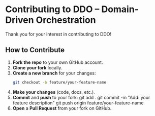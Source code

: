 # Contributing to DDO – Domain-Driven Orchestration

Thank you for your interest in contributing to DDO!

## How to Contribute

1. **Fork the repo** to your own GitHub account.
2. **Clone your fork** locally.
3. **Create a new branch** for your changes:
   ```bash
   git checkout -b feature/your-feature-name
4. **Make your changes** (code, docs, etc.).
5. **Commit** and **push** to your fork:
	git add .
	git commit -m "Add: your feature description"
	git push origin feature/your-feature-name
6. **Open** a **Pull Request** from your fork on GitHub.
